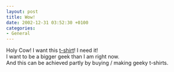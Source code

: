 ```yaml
---
layout: post
title: Wow!
date: 2002-12-31 03:52:30 +0100
categories:
- General
---
```

<p>Holy Cow! I want this <a href="http://www.copyleft.net/item.phtml?dynamic=1&page=product_642_front.phtml" title="Cool PHP T-Shirt">t-shirt</a>! I need it!<br />
I want to be a bigger geek than I am right now.<br />
And this can be achieved partly by buying / making geeky t-shirts.</p>
